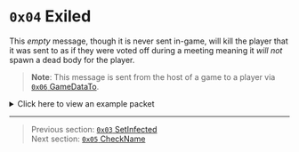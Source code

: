 # `0x04` Exiled

This *empty* message, though it is never sent in-game, will kill the player that it was sent to as if they were voted off during a meeting meaning it *will not* spawn a dead body for the player.

> **Note**: This message is sent from the host of a game to a player via [`0x06` GameDataTo](../02_root_message_types/06_gamedatato.md).

<details>
    <summary>Click here to view an example packet</summary>

```
01                              # Reliable packet
0004                            # Nonce
160006                          # Hazel message (tag of 0x06 = GameDataTo)
    d3503f8a                    # Game ID: -1975562029 (REDSUS)
    84a210                      # Target Client ID: 266500
    0c0002                      # Hazel message (tag of 0x02 = RPC)
        4b                      # Sender (PlayerControl) Net ID: 75
        04                      # RPC Call ID: 4 (Exiled)
```
</details>

---

> Previous section: [`0x03` SetInfected](03_setinfected.md)<br>
> Next section: [`0x05` CheckName](05_checkname.md)
